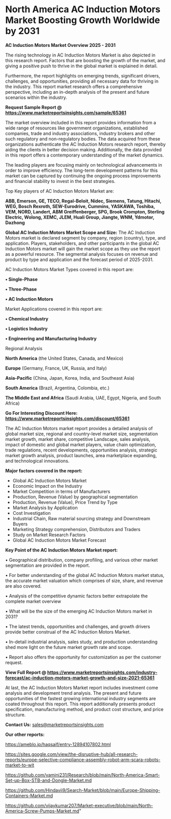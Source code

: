 # North America AC Induction Motors Market Boosting Growth Worldwide by 2031

<Strong> AC Induction Motors Market Overview 2025 - 2031</strong>

The rising technology in AC Induction Motors Market is also depicted in this research report. Factors that are boosting the growth of the market, and giving a positive push to thrive in the global market is explained in detail.

Furthermore, the report highlights on emerging trends, significant drivers, challenges, and opportunities, providing all necessary data for thriving in the industry. This report market research offers a comprehensive perspective, including an in-depth analysis of the present and future scenarios within the industry.

<strong>Request Sample Report @ <a href=https://www.marketreportsinsights.com/sample/65361>https://www.marketreportsinsights.com/sample/65361</a></strong>

The market overview included in this report provides information from a wide range of resources like government organizations, established companies, trade and industry associations, industry brokers and other such regulatory and non-regulatory bodies. The data acquired from these organizations authenticate the AC Induction Motors research report, thereby aiding the clients in better decision making. Additionally, the data provided in this report offers a contemporary understanding of the market dynamics.

The leading players are focusing mainly on technological advancements in order to improve efficiency. The long-term development patterns for this market can be captured by continuing the ongoing process improvements and financial stability to invest in the best strategies.

Top Key players of AC Induction Motors Market are:

<strong>ABB, Emerson, GE, TECO, Regal-Beloit, Nidec, Siemens, Tatung, Hitachi, WEG, Bosch Rexroth, SEW-Eurodrive, Cummins, YASKAWA, Toshiba, VEM, NORD, Landert, ABM Greiffenberger, SPG, Brook Crompton, Sterling Electric, Wolong, XEMC, JLEM, Huali Group, Jiangte, WNM, Ydmotor, Dazhong</strong>

<strong><b>Global AC Induction Motors Market Scope and Size:</b></strong>
The AC Induction Motors market is declared segment by company, region (country), type, and application. Players, stakeholders, and other participants in the global AC Induction Motors market will gain the market scope as they use the report as a powerful resource. The segmental analysis focuses on revenue and product by type and application and the forecast period of 2025-2031.

AC Induction Motors Market Types covered in this report are:

<strong>• Single-Phase

• Three-Phase

• AC Induction Motors</strong>

Market Applications covered in this report are:

<strong>• Chemical Industry

• Logistics Industry

• Engineering and Manufacturing Industry</strong> 

Regional Analysis

<strong>North America</strong> (the United States, Canada, and Mexico)

<strong>Europe</strong> (Germany, France, UK, Russia, and Italy)

<strong>Asia-Pacific</strong> (China, Japan, Korea, India, and Southeast Asia)

<strong>South America</strong> (Brazil, Argentina, Colombia, etc.)

<strong>The Middle East and Africa</strong> (Saudi Arabia, UAE, Egypt, Nigeria, and South Africa)

<strong>Go For Interesting Discount Here: <a href=https://www.marketreportsinsights.com/discount/65361>https://www.marketreportsinsights.com/discount/65361</a></strong>

The AC Induction Motors market report provides a detailed analysis of global market size, regional and country-level market size, segmentation market growth, market share, competitive Landscape, sales analysis, impact of domestic and global market players, value chain optimization, trade regulations, recent developments, opportunities analysis, strategic market growth analysis, product launches, area marketplace expanding, and technological innovations.

<strong><b>Major factors covered in the report:</b></strong>
<ul>
  <li>Global AC Induction Motors Market </li>
  <li>Economic Impact on the Industry</li>
  <li>Market Competition in terms of Manufacturers</li>
  <li>Production, Revenue (Value) by geographical segmentation</li>
  <li>Production, Revenue (Value), Price Trend by Type</li>
  <li>Market Analysis by Application</li>
  <li>Cost Investigation</li>
  <li>Industrial Chain, Raw material sourcing strategy and Downstream Buyers</li>
  <li>Marketing Strategy comprehension, Distributors and Traders</li>
  <li>Study on Market Research Factors</li>
  <li>Global AC Induction Motors Market Forecast</li>
</ul>

<strong><b>Key Point of the AC Induction Motors Market report:</b></strong>

• Geographical distribution, company profiling, and various other market segmentation are provided in the report.

• For better understanding of the global AC Induction Motors market status, the accurate market valuation which comprises of size, share, and revenue are also covered.

• Analysis of the competitive dynamic factors better extrapolate the complete market overview

• What will be the size of the emerging AC Induction Motors market in 2031?

• The latest trends, opportunities and challenges, and growth drivers provide better construal of the AC Induction Motors Market.

• In-detail industrial analysis, sales study, and production understanding shed more light on the future market growth rate and scope.

• Report also offers the opportunity for customization as per the customer request.

<strong><b>View Full Report @ <a href=https://www.marketreportsinsights.com/industry-forecast/ac-induction-motors-market-growth-and-size-2021-65361>https://www.marketreportsinsights.com/industry-forecast/ac-induction-motors-market-growth-and-size-2021-65361</a></b></strong>


At last, the AC Induction Motors Market report includes investment come analysis and development trend analysis. The present and future opportunities of the fastest growing international industry segments are coated throughout this report. This report additionally presents product specification, manufacturing method, and product cost structure, and price structure.

<strong>Contact Us:</strong>
sales@marketreportsinsights.com

<strong>Our other reports:</strong>

<a href=https://ameblo.jp/haqsaif/entry-12894107802.html>https://ameblo.jp/haqsaif/entry-12894107802.html</a>

<a href=https://sites.google.com/view/the-disruptive-hub/all-research-reports/europe-selective-compliance-assembly-robot-arm-scara-robots-market-to-wit>https://sites.google.com/view/the-disruptive-hub/all-research-reports/europe-selective-compliance-assembly-robot-arm-scara-robots-market-to-wit</a>

<a href=https://github.com/yamini231/Research/blob/main/North-America-Smart-Set-up-Box-STB-and-Dongle-Market.md>https://github.com/yamini231/Research/blob/main/North-America-Smart-Set-up-Box-STB-and-Dongle-Market.md</a>

<a href=https://github.com/Hindavii9/Search-Market/blob/main/Europe-Shipping-Containers-Market.md>https://github.com/Hindavii9/Search-Market/blob/main/Europe-Shipping-Containers-Market.md</a>

<a href=https://github.com/vijaykumar207/Market-executive/blob/main/North-America-Screw-Pumps-Market.md>https://github.com/vijaykumar207/Market-executive/blob/main/North-America-Screw-Pumps-Market.md</a>"
